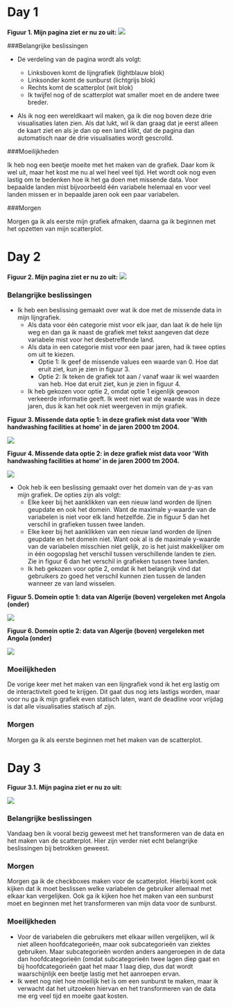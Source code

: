 # Day 1

**Figuur 1. Mijn pagina ziet er nu zo uit:**
![](images/day1.png)

###Belangrijke beslissingen

- De verdeling van de pagina wordt als volgt:
	- Linksboven komt de lijngrafiek (lightblauw blok)
	- Linksonder komt de sunburst (lichtgrijs blok)
	- Rechts komt de scatterplot (wit blok)
	- Ik twijfel nog of de scatterplot wat smaller moet en de andere twee breder.

- Als ik nog een wereldkaart wil maken, ga ik die nog boven deze drie visualisaties 
laten zien. Als dat lukt, wil ik dan graag dat je eerst alleen de kaart ziet en als 
je dan op een land klikt, dat de pagina dan automatisch naar de drie visualisaties 
wordt gescrolld. 

###Moeilijkheden

Ik heb nog een beetje moeite met het maken van de grafiek. Daar kom ik wel uit, maar 
het kost me nu al wel heel veel tijd. Het wordt ook nog even lastig om te bedenken 
hoe ik het ga doen met missende data. Voor bepaalde landen mist bijvoorbeeld één 
variabele helemaal en voor veel landen missen er in bepaalde jaren ook een paar 
variabelen. 

###Morgen

Morgen ga ik als eerste mijn grafiek afmaken, daarna ga ik beginnen met het opzetten van mijn scatterplot. 

# Day 2

**Figuur 2. Mijn pagina ziet er nu zo uit:**
![](images/day2.png)

### Belangrijke beslissingen
- Ik heb een beslissing gemaakt over wat ik doe met de missende data in mijn lijngrafiek.
	- Als data voor één categorie mist voor elk jaar, dan laat ik de hele lijn weg en dan ga ik naast de grafiek met tekst aangeven dat deze variabele mist voor het desbetreffende land.
	- Als data in een categorie mist voor een paar jaren, had ik twee opties om uit te kiezen. 
		- Optie 1: Ik geef de missende values een waarde van 0. Hoe dat eruit ziet, kun je zien in figuur 3.
		- Optie 2: Ik teken de grafiek tot aan / vanaf waar ik wel waarden van heb. Hoe dat eruit ziet, kun je zien in figuur 4.
	- Ik heb gekozen voor optie 2, omdat optie 1 eigenlijk gewoon verkeerde informatie geeft. Ik weet niet wat de waarde was in deze jaren, dus ik kan het ook niet weergeven in mijn grafiek.

**Figuur 3. Missende data optie 1: in deze grafiek mist data voor 'With handwashing facilities at home' in de jaren 2000 tm 2004.**

![](images/missendeDataLineGraphOptie1.png)

**Figuur 4. Missende data optie 2: in deze grafiek mist data voor 'With handwashing facilities at home' in de jaren 2000 tm 2004.**

![](images/missendeDataLineGraphOptie2.png)

- Ook heb ik een beslissing gemaakt over het domein van de y-as van mijn grafiek. De opties zijn als volgt:
	- Elke keer bij het aanklikken van een nieuw land worden de lijnen geupdate en ook het domein. Want de maximale y-waarde van de variabelen is niet voor elk land hetzelfde. Zie in figuur 5 dan het verschil in grafieken tussen twee landen.
	- Elke keer bij het aanklikken van een nieuw land worden de lijnen geupdate en het domein niet. Want ook al is de maximale y-waarde van de variabelen misschien niet gelijk, zo is het juist makkelijker om in één oogopslag het verschil tussen verschillende landen te zien. Zie in figuur 6 dan het verschil in grafieken tussen twee landen.
	- Ik heb gekozen voor optie 2, omdat ik het belangrijk vind dat gebruikers zo goed het verschil kunnen zien tussen de landen wanneer ze van land wisselen.

**Figuur 5. Domein optie 1: data van Algerije (boven) vergeleken met Angola (onder)**

![](images/domeinLineGraphOptie1.png)

**Figuur 6. Domein optie 2: data van Algerije (boven) vergeleken met Angola (onder)**

![](images/domeinLineGraphOptie2.png)

### Moeilijkheden

De vorige keer met het maken van een lijngrafiek vond ik het erg lastig om 
de interactivteit goed te krijgen. Dit gaat dus nog iets lastigs worden, 
maar voor nu ga ik mijn grafiek even statisch laten, want de deadline voor 
vrijdag is dat alle visualisaties statisch af zijn.

### Morgen

Morgen ga ik als eerste beginnen met het maken van de scatterplot.

# Day 3

**Figuur 3.1. Mijn pagina ziet er nu zo uit:**

![](images/day3.png)

### Belangrijke beslissingen

Vandaag ben ik vooral bezig geweest met het transformeren van de data en het maken van de scatterplot. 
Hier zijn verder niet echt belangrijke beslissingen bij betrokken geweest.

### Morgen

Morgen ga ik de checkboxes maken voor de scatterplot. Hierbij komt ook kijken dat ik moet beslissen welke variabelen de gebruiker allemaal met elkaar kan vergelijken. Ook ga ik kijken hoe het maken van een sunburst moet en beginnen met het transformeren van mijn data voor de sunburst. 

### Moeilijkheden

- Voor de variabelen die gebruikers met elkaar willen vergelijken, wil ik niet alleen hoofdcategorieën, maar ook subcategorieën van ziektes gebruiken. Maar subcategorieën worden anders aangeroepen in de data dan hoofdcategorieën (omdat subcategorieën twee lagen diep gaat en bij hoofdcategorieën gaat het maar 1 laag diep, dus dat wordt waarschijnlijk een beetje lastig met het aanroepen ervan. 
- Ik weet nog niet hoe moeilijk het is om een sunburst te maken, maar ik verwacht dat het uitzoeken hiervan en het transformeren van de data me erg veel tijd en moeite gaat kosten. 
